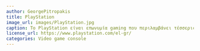 ```yaml
---
author: GeorgePitropakis
title: PlayStation
image_url: images/PlayStation.jpg
caption: Το PlayStation είναι επωνυμία gaming που περιλαμβάνει τέσσερις οικιακές κονσόλες βιντεοπαιχνιδιών, media center, μία διαδικτυακή υπηρεσία, μία σειρά χειριστηρίων, ένα τηλέφωνο, αλλά και πολλά περιοδικά.
license_url: https://www.playstation.com/el-gr/
categories: Video game console
---
```

